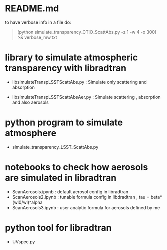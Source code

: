 README.md
========

to have verbose info in a file do:

> (python simulate_transparency_CTIO_ScattAbs.py -z 1 -w 4 -o 300) >& verbose_mw.txt


# library to simulate atmospheric transparency with libradtran

- libsimulateTranspLSSTScattAbs.py :
Simulate only scattering and absorption

- libsimulateTranspLSSTScattAbsAer.py :
Simulate scattering , absorption and also aerosols


# python program to simulate atmosphere
- simulate_transparency_LSST_ScattAbs.py

# notebooks to check how aerosols are simulated in libradtran

- ScanAerosols.ipynb  : default aerosol config in libradtran				 
- ScanAerosols2.ipynb : tunable formula config in libdradtran , tau = beta*(wl0/wl)^alpha
- ScanAerosols3.ipynb : user analytic formula for aerosols defined by me


# python tool for libradtran
- UVspec.py											